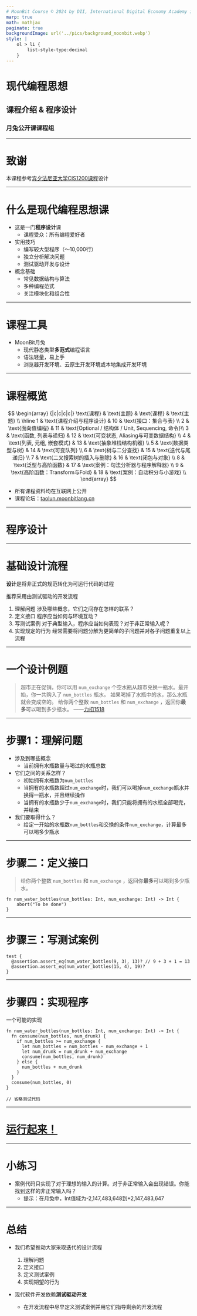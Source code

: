 ```yaml
---
# MoonBit Course © 2024 by DII, International Digital Economy Academy is licensed under Attribution-NonCommercial-NoDerivatives 4.0 International
marp: true
math: mathjax
paginate: true
backgroundImage: url('../pics/background_moonbit.webp')
style: |
    ol > li {
        list-style-type:decimal
    }
---
```


# 现代编程思想

## 课程介绍 & 程序设计

### 月兔公开课课程组

---

# 致谢

本课程参考[宾夕法尼亚大学CIS1200课程](https://www.seas.upenn.edu/~cis120/current/)设计

---

# 什么是**现代编程思想课**

- 这是一门**程序设计**课
    - 课程受众：所有编程爱好者
- 实用技巧
    - 编写较大型程序（～10,000行）
    - 独立分析解决问题
    - 测试驱动开发与设计
- 概念基础
    - 常见数据结构与算法
    - 多种编程范式
    - 关注模块化和组合性
    
---

# 课程工具
- MoonBit月兔
    - 现代静态类型**多范式**编程语言
    - 语法轻量，易上手
    - 浏览器开发环境、云原生开发环境或本地集成开发环境

---
# 课程概览

$$
\begin{array} {|c|c|c|c|}
 \text{课程} & \text{主题} & \text{课程} & \text{主题} \\
 \hline
 1 & \text{课程介绍与程序设计} & 10 & \text{接口：集合与表} \\
 2 & \text{面向值编程} & 11 & \text{Optional / 结构体 / Unit, Sequencing, 命令}\\
 3 & \text{函数, 列表与递归} & 12 & \text{可变状态, Aliasing与可变数据结构} \\
 4 & \text{列表, 元组, 嵌套模式} & 13 & \text{抽象堆栈结构机器} \\
 5 & \text{数据类型与树} & 14 & \text{可变队列} \\
 6 & \text{树与二分查找} & 15 & \text{迭代与尾递归} \\
 7 & \text{二叉搜索树的插入与删除} & 16 & \text{闭包与对象} \\
 8 & \text{泛型与高阶函数} & 17 & \text{案例：句法分析器与程序解释器} \\
 9 & \text{高阶函数：Transform与Fold} & 18 & \text{案例：自动积分与小游戏} \\
\end{array}
$$

- 所有课程资料均在互联网上公开
- 课程论坛：[taolun.moonbitlang.cn](https://taolun.moonbitlang.cn)


--- 
# 程序设计

---
# 基础设计流程
**设计**是将非正式的规范转化为可运行代码的过程

推荐采用由测试驱动的开发流程

1. 理解问题
    涉及哪些概念，它们之间存在怎样的联系？
2. 定义接口
    程序应当如何与环境互动？
3. 写测试案例
    对于典型输入，程序应当如何表现？对于非正常输入呢？
4. 实现规定的行为
    经常需要将问题分解为更简单的子问题并对各子问题重复以上流程
---
# 一个设计例题

> 超市正在促销，你可以用 `num_exchange` 个空水瓶从超市兑换一瓶水。最开始，你一共购入了 `num_bottles` 瓶水。
> 如果喝掉了水瓶中的水，那么水瓶就会变成空的。
> 给你两个整数 `num_bottles` 和 `num_exchange` ，返回你**最多**可以喝到多少瓶水。
> ——[力扣1518](https://leetcode.cn/problems/water-bottles/)

---

# 步骤1：理解问题

- 涉及到哪些概念
    - 当前拥有水瓶数量与喝过的水瓶总数
- 它们之间的关系怎样？
    - 初始拥有水瓶数为`num_bottles`
    - 当拥有的水瓶数超过`num_exchange`时，我们可以喝掉`num_exchange`瓶水并换得一瓶水，并且继续操作
    - 当拥有的水瓶数少于`num_exchange`时，我们只能将拥有的水瓶全部喝完，并结束
- 我们要取得什么？
    - 给定一开始的水瓶数`num_bottles`和交换的条件`num_exchange`，计算最多可以喝多少瓶水
---

# 步骤二：定义接口

> 给你两个整数 `num_bottles` 和 `num_exchange` ，返回你**最多**可以喝到多少瓶水。

```moonbit no-check
fn num_water_bottles(num_bottles: Int, num_exchange: Int) -> Int {
    abort("To be done")
}
```

---

# 步骤三：写测试案例

```moonbit
test {
  @assertion.assert_eq(num_water_bottles(9, 3), 13)? // 9 + 3 + 1 = 13
  @assertion.assert_eq(num_water_bottles(15, 4), 19)?
}
```

---

# 步骤四：实现程序

一个可能的实现

```moonbit
fn num_water_bottles(num_bottles: Int, num_exchange: Int) -> Int {
  fn consume(num_bottles, num_drunk) {
    if num_bottles >= num_exchange {
      let num_bottles = num_bottles - num_exchange + 1
      let num_drunk = num_drunk + num_exchange
      consume(num_bottles, num_drunk)
    } else {
      num_bottles + num_drunk
    }
  }
  consume(num_bottles, 0)
}

// 省略测试代码
```

---

# [运行起来！](https://try.moonbitlang.cn/#bc2238e7)

---

# 小练习

- 案例代码只实现了对于理想的输入的计算。对于非正常输入会出现错误。你能找到这样的非正常输入吗？
    - 提示：在月兔中，Int值域为-2,147,483,648到+2,147,483,647

---

# 总结

- 我们希望推动大家采取迭代的设计流程
    1. 理解问题
    2. 定义接口
    3. 定义测试案例
    4. 实现期望的行为

- 现代软件开发依赖**测试驱动开发**
    - 在开发流程中尽早定义测试案例并用它们指导剩余的开发流程
